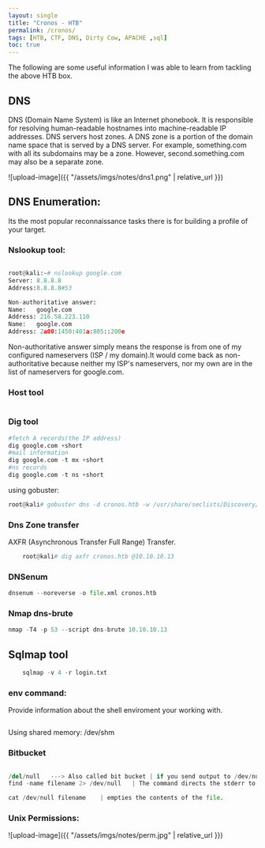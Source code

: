 ```yaml
---
layout: single
title: "Cronos - HTB"
permalink: /cronos/
tags: [HTB, CTF, DNS, Dirty Cow, APACHE ,sql]
toc: true
---
```



The following are some useful information I was able to learn from tackling the above HTB box.

## DNS

DNS (Domain Name System) is like an Internet phonebook. It is responsible for resolving human-readable hostnames into machine-readable IP addresses. 
DNS servers host zones. A DNS zone is a portion of the domain name space that is served by a DNS server. For example, something.com with all its subdomains may be a zone. However, second.something.com may also be a separate zone.

![upload-image]({{ "/assets/imgs/notes/dns1.png" | relative_url }})


## DNS Enumeration:

Its the most popular reconnaissance tasks there is for building a profile of your target.

### Nslookup tool:

```python

root@kali:~# nslookup google.com
Server:	8.8.8.8
Address:8.8.8.8#53

Non-authoritative answer:
Name:	google.com
Address: 216.58.223.110
Name:	google.com
Address: 2a00:1450:401a:805::200e
```
Non-authoritative answer simply means the response is from one of my configured nameservers (ISP / my domain).It would come back as non-authoritative because neither my ISP's nameservers, nor my own are in the list of nameservers for google.com.


### Host tool
```python

```
### Dig tool

```python
#fetch A records(the IP address)
dig google.com +short
#mail information
dig google.com -t mx +short
#ns records
dig google.com -t ns +short

```

using gobuster:
```python
root@kali# gobuster dns -d cronos.htb -w /usr/share/seclists/Discovery/DNS/bitquark-subdomains-top100000.txt 
```
### Dns Zone transfer 
AXFR (Asynchronous Transfer Full Range) Transfer.
```python
    root@kali# dig axfr cronos.htb @10.10.10.13
```

### DNSenum

```python
dnsenum --noreverse -o file.xml cronos.htb
```

### Nmap dns-brute

```python
nmap -T4 -p 53 --script dns-brute 10.10.10.13
```

## Sqlmap tool

```python
    sqlmap -v 4 -r login.txt
```
### env command:

Provide information about the shell enviroment your working with.
```python

```
Using shared memory:
 /dev/shm 


### Bitbucket

```python

/del/null   ---> Also called bit bucket | if you send output to /dev/null it simply disappears.
find -name filename 2> /dev/null   | The command directs the stderr to the bit bucket.

cat /dev/null filename    | empties the contents of the file.

```


### Unix Permissions:

![upload-image]({{ "/assets/imgs/notes/perm.jpg" | relative_url }})
